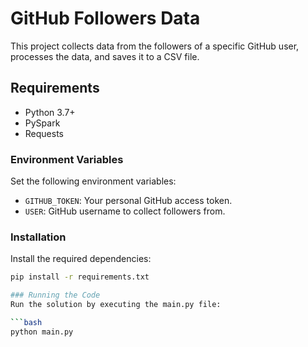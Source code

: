 # GitHub Followers Data

This project collects data from the followers of a specific GitHub user, processes the data, and saves it to a CSV file.

## Requirements

- Python 3.7+
- PySpark
- Requests

### Environment Variables

Set the following environment variables:

- `GITHUB_TOKEN`: Your personal GitHub access token.
- `USER`: GitHub username to collect followers from.

### Installation

Install the required dependencies:

```bash
pip install -r requirements.txt

### Running the Code
Run the solution by executing the main.py file:

```bash
python main.py


